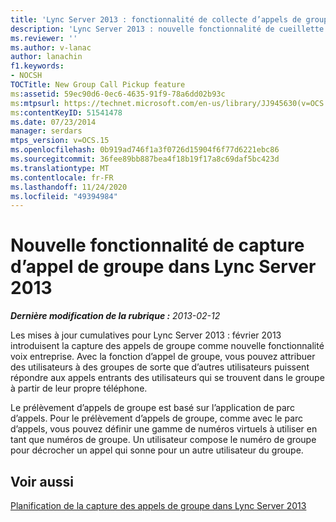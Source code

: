 ```yaml
---
title: 'Lync Server 2013 : fonctionnalité de collecte d’appels de groupe'
description: 'Lync Server 2013 : nouvelle fonctionnalité de cueillette d’appels de groupe.'
ms.reviewer: ''
ms.author: v-lanac
author: lanachin
f1.keywords:
- NOCSH
TOCTitle: New Group Call Pickup feature
ms:assetid: 59ec90d6-0ec6-4635-91f9-78a6dd02b93c
ms:mtpsurl: https://technet.microsoft.com/en-us/library/JJ945630(v=OCS.15)
ms:contentKeyID: 51541478
ms.date: 07/23/2014
manager: serdars
mtps_version: v=OCS.15
ms.openlocfilehash: 0b919ad746f1a3f0726d15904f6f77d6221ebc86
ms.sourcegitcommit: 36fee89bb887bea4f18b19f17a8c69daf5bc423d
ms.translationtype: MT
ms.contentlocale: fr-FR
ms.lasthandoff: 11/24/2020
ms.locfileid: "49394984"
---
```

# <a name="new-group-call-pickup-feature-in-lync-server-2013"></a>Nouvelle fonctionnalité de capture d’appel de groupe dans Lync Server 2013

<div data-xmlns="http://www.w3.org/1999/xhtml">

<div class="topic" data-xmlns="http://www.w3.org/1999/xhtml" data-msxsl="urn:schemas-microsoft-com:xslt" data-cs="https://msdn.microsoft.com/">

<div data-asp="https://msdn2.microsoft.com/asp">



</div>

<div id="mainSection">

<div id="mainBody">

<span> </span>

_**Dernière modification de la rubrique :** 2013-02-12_

Les mises à jour cumulatives pour Lync Server 2013 : février 2013 introduisent la capture des appels de groupe comme nouvelle fonctionnalité voix entreprise. Avec la fonction d’appel de groupe, vous pouvez attribuer des utilisateurs à des groupes de sorte que d’autres utilisateurs puissent répondre aux appels entrants des utilisateurs qui se trouvent dans le groupe à partir de leur propre téléphone.

Le prélèvement d’appels de groupe est basé sur l’application de parc d’appels. Pour le prélèvement d’appels de groupe, comme avec le parc d’appels, vous pouvez définir une gamme de numéros virtuels à utiliser en tant que numéros de groupe. Un utilisateur compose le numéro de groupe pour décrocher un appel qui sonne pour un autre utilisateur du groupe.

<div>

## <a name="see-also"></a>Voir aussi


[Planification de la capture des appels de groupe dans Lync Server 2013](lync-server-2013-planning-for-group-call-pickup.md)  
  

</div>

</div>

<span> </span>

</div>

</div>

</div>

